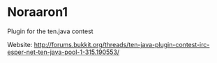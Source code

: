 Noraaron1
=========

Plugin for the ten.java contest

Website: http://forums.bukkit.org/threads/ten-java-plugin-contest-irc-esper-net-ten-java-pool-1-315.190553/
